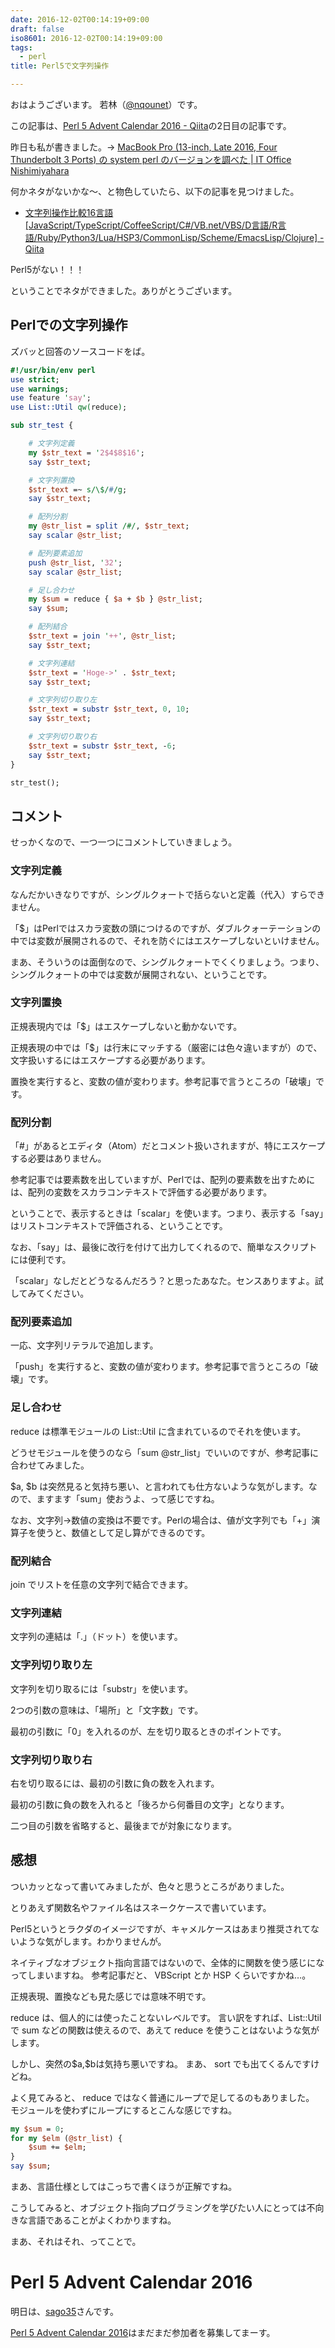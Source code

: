 ```yaml
---
date: 2016-12-02T00:14:19+09:00
draft: false
iso8601: 2016-12-02T00:14:19+09:00
tags:
  - perl
title: Perl5で文字列操作

---
```


おはようございます。
若林（[@nqounet](https://twitter.com/nqounet)）です。

<p>この記事は、<a href="https://qiita.com/advent-calendar/2016/perl5">Perl 5 Advent Calendar 2016 - Qiita</a>の2日目の記事です。</p>

<p>昨日も私が書きました。-> <a href="/2016/12/01/010847">MacBook Pro (13-inch, Late 2016, Four Thunderbolt 3 Ports) の system perl のバージョンを調べた | IT Office Nishimiyahara</a></p>

<p>何かネタがないかな〜、と物色していたら、以下の記事を見つけました。</p>

<ul>
<li><a href="https://qiita.com/yosgspec/items/605e68bb1ca21e6ff819">文字列操作比較16言語[JavaScript/TypeScript/CoffeeScript/C#/VB.net/VBS/D言語/R言語/Ruby/Python3/Lua/HSP3/CommonLisp/Scheme/EmacsLisp/Clojure] - Qiita</a></li>
</ul>

<p>Perl5がない！！！</p>

<p>ということでネタができました。ありがとうございます。</p>



<h2>Perlでの文字列操作</h2>

<p>ズバッと回答のソースコードをば。</p>

```perl
#!/usr/bin/env perl
use strict;
use warnings;
use feature 'say';
use List::Util qw(reduce);

sub str_test {

    # 文字列定義
    my $str_text = '2$4$8$16';
    say $str_text;

    # 文字列置換
    $str_text =~ s/\$/#/g;
    say $str_text;

    # 配列分割
    my @str_list = split /#/, $str_text;
    say scalar @str_list;

    # 配列要素追加
    push @str_list, '32';
    say scalar @str_list;

    # 足し合わせ
    my $sum = reduce { $a + $b } @str_list;
    say $sum;

    # 配列結合
    $str_text = join '++', @str_list;
    say $str_text;

    # 文字列連結
    $str_text = 'Hoge->' . $str_text;
    say $str_text;

    # 文字列切り取り左
    $str_text = substr $str_text, 0, 10;
    say $str_text;

    # 文字列切り取り右
    $str_text = substr $str_text, -6;
    say $str_text;
}

str_test();
```

<h2>コメント</h2>

<p>せっかくなので、一つ一つにコメントしていきましょう。</p>

<h3>文字列定義</h3>

<p>なんだかいきなりですが、シングルクォートで括らないと定義（代入）すらできません。</p>

<p>「$」はPerlではスカラ変数の頭につけるのですが、ダブルクォーテーションの中では変数が展開されるので、それを防ぐにはエスケープしないといけません。</p>

<p>まあ、そういうのは面倒なので、シングルクォートでくくりましょう。つまり、シングルクォートの中では変数が展開されない、ということです。</p>

<h3>文字列置換</h3>

<p>正規表現内では「$」はエスケープしないと動かないです。</p>

<p>正規表現の中では「$」は行末にマッチする（厳密には色々違いますが）ので、文字扱いするにはエスケープする必要があります。</p>

<p>置換を実行すると、変数の値が変わります。参考記事で言うところの「破壊」です。</p>

<h3>配列分割</h3>

<p>「#」があるとエディタ（Atom）だとコメント扱いされますが、特にエスケープする必要はありません。</p>

<p>参考記事では要素数を出していますが、Perlでは、配列の要素数を出すためには、配列の変数をスカラコンテキストで評価する必要があります。</p>

<p>ということで、表示するときは「scalar」を使います。つまり、表示する「say」はリストコンテキストで評価される、ということです。</p>

<p>なお、「say」は、最後に改行を付けて出力してくれるので、簡単なスクリプトには便利です。</p>

<p>「scalar」なしだとどうなるんだろう？と思ったあなた。センスありますよ。試してみてください。</p>

<h3>配列要素追加</h3>

<p>一応、文字列リテラルで追加します。</p>

<p>「push」を実行すると、変数の値が変わります。参考記事で言うところの「破壊」です。</p>

<h3>足し合わせ</h3>

<p>reduce は標準モジュールの List::Util に含まれているのでそれを使います。</p>

<p>どうせモジュールを使うのなら「sum @str_list」でいいのですが、参考記事に合わせてみました。</p>

<p>$a, $b は突然見ると気持ち悪い、と言われても仕方ないような気がします。なので、ますます「sum」使おうよ、って感じですね。</p>

<p>なお、文字列->数値の変換は不要です。Perlの場合は、値が文字列でも「+」演算子を使うと、数値として足し算ができるのです。</p>

<h3>配列結合</h3>

<p>join でリストを任意の文字列で結合できます。</p>

<h3>文字列連結</h3>

<p>文字列の連結は「.」（ドット）を使います。</p>

<h3>文字列切り取り左</h3>

<p>文字列を切り取るには「substr」を使います。</p>

<p>2つの引数の意味は、「場所」と「文字数」です。</p>

<p>最初の引数に「0」を入れるのが、左を切り取るときのポイントです。</p>

<h3>文字列切り取り右</h3>

<p>右を切り取るには、最初の引数に負の数を入れます。</p>

<p>最初の引数に負の数を入れると「後ろから何番目の文字」となります。</p>

<p>二つ目の引数を省略すると、最後までが対象になります。</p>

<h2>感想</h2>

<p>ついカッとなって書いてみましたが、色々と思うところがありました。</p>

<p>とりあえず関数名やファイル名はスネークケースで書いています。</p>

<p>Perl5というとラクダのイメージですが、キャメルケースはあまり推奨されてないような気がします。わかりませんが。</p>

<p>ネイティブなオブジェクト指向言語ではないので、全体的に関数を使う感じになってしまいますね。
参考記事だと、 VBScript とか HSP くらいですかね…。</p>

<p>正規表現、置換なども見た感じでは意味不明です。</p>

<p>reduce は、個人的には使ったことないレベルです。
言い訳をすれば、List::Utilで sum などの関数は使えるので、あえて reduce を使うことはないような気がします。</p>

<p>しかし、突然の$a,$bは気持ち悪いですね。
まあ、 sort でも出てくるんですけどね。</p>

<p>よく見てみると、 reduce ではなく普通にループで足してるのもありました。
モジュールを使わずにループにするとこんな感じですね。</p>

```perl
my $sum = 0;
for my $elm (@str_list) {
    $sum += $elm;
}
say $sum;
```

<p>まあ、言語仕様としてはこっちで書くほうが正解ですね。</p>

<p>こうしてみると、オブジェクト指向プログラミングを学びたい人にとっては不向きな言語であることがよくわかりますね。</p>

<p>まあ、それはそれ、ってことで。</p>

<h1>Perl 5 Advent Calendar 2016</h1>

<p>明日は、<a href="https://qiita.com/sago35">sago35</a>さんです。</p>

<p><a href="https://qiita.com/advent-calendar/2016/perl5">Perl 5 Advent Calendar 2016</a>はまだまだ参加者を募集してまーす。</p>
    	